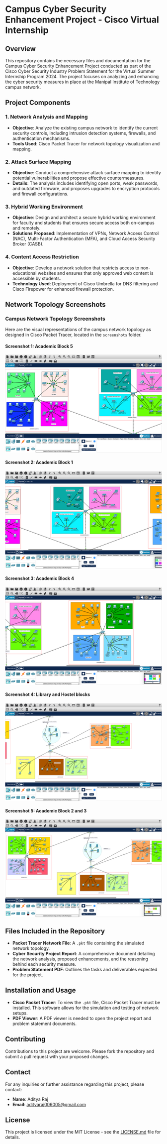 # Campus Cyber Security Enhancement Project - Cisco Virtual Internship

## Overview
This repository contains the necessary files and documentation for the Campus Cyber Security Enhancement Project conducted as part of the Cisco Cyber Security Industry Problem Statement for the Virtual Summer Internship Program 2024. The project focuses on analyzing and enhancing the cyber security measures in place at the Manipal Institute of Technology campus network.

## Project Components

### 1. Network Analysis and Mapping
- **Objective**: Analyze the existing campus network to identify the current security controls, including intrusion detection systems, firewalls, and authentication mechanisms.
- **Tools Used**: Cisco Packet Tracer for network topology visualization and mapping.

### 2. Attack Surface Mapping
- **Objective**: Conduct a comprehensive attack surface mapping to identify potential vulnerabilities and propose effective countermeasures.
- **Details**: The analysis includes identifying open ports, weak passwords, and outdated firmware, and proposes upgrades to encryption protocols and firewall configurations.

### 3. Hybrid Working Environment
- **Objective**: Design and architect a secure hybrid working environment for faculty and students that ensures secure access both on-campus and remotely.
- **Solutions Proposed**: Implementation of VPNs, Network Access Control (NAC), Multi-Factor Authentication (MFA), and Cloud Access Security Broker (CASB).

### 4. Content Access Restriction
- **Objective**: Develop a network solution that restricts access to non-educational websites and ensures that only approved web content is accessible by students.
- **Technology Used**: Deployment of Cisco Umbrella for DNS filtering and Cisco Firepower for enhanced firewall protection.

## Network Topology Screenshots

### Campus Network Topology Screenshots
Here are the visual representations of the campus network topology as designed in Cisco Packet Tracer, located in the `screenshots` folder.

#### Screenshot 1: Academic Block 5
![Screenshot 1](ScreenShots/SS1.png)

#### Screenshot 2: Academic Block 1
![Screenshot 2](ScreenShots/SS2.png)

#### Screenshot 3: Academic Block 4
![Screenshot 3](ScreenShots/SS3.png)

#### Screenshot 4: Library and Hostel blocks
![Screenshot 4](ScreenShots/SS4.png)

#### Screenshot 5: Academic Block 2 and 3
![Screenshot 5](ScreenShots/SS5.png)

## Files Included in the Repository
- **Packet Tracer Network File**: A `.pkt` file containing the simulated network topology.
- **Cyber Security Project Report**: A comprehensive document detailing the network analysis, proposed enhancements, and the reasoning behind each security measure.
- **Problem Statement PDF**: Outlines the tasks and deliverables expected for the project.

## Installation and Usage
- **Cisco Packet Tracer**: To view the `.pkt` file, Cisco Packet Tracer must be installed. This software allows for the simulation and testing of network setups.
- **PDF Viewer**: A PDF viewer is needed to open the project report and problem statement documents.

## Contributing
Contributions to this project are welcome. Please fork the repository and submit a pull request with your proposed changes.

## Contact
For any inquiries or further assistance regarding this project, please contact:

- **Name**: Aditya Raj
- **Email**: [adityaraj006005@gmail.com](mailto:adityaraj006005@gmail.com)

## License
This project is licensed under the MIT License - see the [LICENSE.md](LICENSE.md) file for details.

